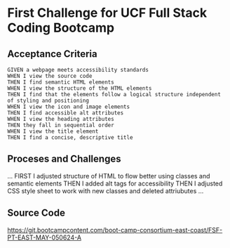 # First Challenge for UCF Full Stack Coding Bootcamp

## Acceptance Criteria

```
GIVEN a webpage meets accessibility standards
WHEN I view the source code
THEN I find semantic HTML elements
WHEN I view the structure of the HTML elements
THEN I find that the elements follow a logical structure independent of styling and positioning
WHEN I view the icon and image elements
THEN I find accessible alt attributes
WHEN I view the heading attributes
THEN they fall in sequential order
WHEN I view the title element
THEN I find a concise, descriptive title
```
## Proceses and Challenges 
...
FIRST I adjusted structure of HTML to flow better using classes and semantic elements
THEN I added alt tags for accessibility
THEN I adjusted CSS style sheet to work with new classes and deleted attriubutes 
...

## Source Code 
https://git.bootcampcontent.com/boot-camp-consortium-east-coast/FSF-PT-EAST-MAY-050624-A